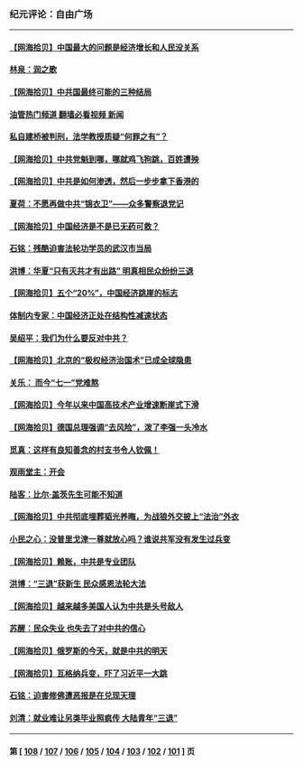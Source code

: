 ### 纪元评论：自由广场
---
#### [【网海拾贝】中国最大的问题是经济增长和人民没关系](../../pages/nsc993/n14033024.md?07150330) 
#### [林泉：润之歌](../../pages/nsc993/n14032905.md?07150330) 
#### [【网海拾贝】中共国最终可能的三种结局](../../pages/nsc993/n14032149.md?07150330) 
#### [油管热门频道 翻墙必看视频 新闻](ok?07150330)
#### [私自建桥被判刑，法学教授质疑“何罪之有”？](../../pages/nsc993/n14031517.md?07150330) 
#### [【网海拾贝】中共党魁到哪，哪就鸡飞狗跳，百姓遭殃](../../pages/nsc993/n14031033.md?07150330) 
#### [【网海拾贝】中共是如何渗透，然后一步步拿下香港的](../../pages/nsc993/n14030717.md?07150330) 
#### [夏荷：不愿再做中共“锦衣卫”——众多警察退党记](../../pages/nsc993/n14029941.md?07150330) 
#### [【网海拾贝】中国经济是不是已无药可救？](../../pages/nsc993/n14029976.md?07150330) 
#### [石铭：残酷迫害法轮功学员的武汉市当局](../../pages/nsc993/n14029514.md?07150330) 
#### [洪博：华夏“只有灭共才有出路” 明真相民众纷纷三退](../../pages/nsc993/n14029396.md?07150330) 
#### [【网海拾贝】五个“20%”，中国经济跳崖的标志](../../pages/nsc993/n14029226.md?07150330) 
#### [体制内专家：中国经济正处在结构性减速状态](../../pages/nsc993/n14029095.md?07150330) 
#### [吴绍平：我们为什么要反对中共？](../../pages/nsc993/n14027674.md?07150330) 
#### [【网海拾贝】北京的“极权经济治国术”已成全球隐患](../../pages/nsc993/n14027923.md?07150330) 
#### [关乐： 而今“七一”党难熬](../../pages/nsc993/n14027325.md?07150330) 
#### [【网海拾贝】今年以来中国高技术产业增速断崖式下滑](../../pages/nsc993/n14027114.md?07150330) 
#### [【网海拾贝】德国总理强调“去风险”，泼了李强一头冷水](../../pages/nsc993/n14026680.md?07150330) 
#### [觅真：这样有良知善念的村支书令人钦佩！](../../pages/nsc993/n14026467.md?07150330) 
#### [观雨堂主：开会](../../pages/nsc993/n14026463.md?07150330) 
#### [陆客：比尔·盖茨先生可能不知道](../../pages/nsc993/n14026461.md?07150330) 
#### [【网海拾贝】中共彻底埋葬韬光养晦，为战狼外交披上“法治”外衣](../../pages/nsc993/n14026258.md?07150330) 
#### [小民之心：没普里戈津一尊就放心吗？谁说共军没有发生过兵变](../../pages/nsc993/n14026246.md?07150330) 
#### [【网海拾贝】赖账，中共是专业团队](../../pages/nsc993/n14025929.md?07150330) 
#### [洪博：“三退”获新生 民众感恩法轮大法](../../pages/nsc993/n14024094.md?07150330) 
#### [【网海拾贝】越来越多美国人认为中共是头号敌人](../../pages/nsc993/n14024091.md?07150330) 
#### [苏醒：民众失业 也失去了对中共的信心](../../pages/nsc993/n14024060.md?07150330) 
#### [【网海拾贝】俄罗斯的今天，就是中共的明天](../../pages/nsc993/n14023393.md?07150330) 
#### [【网海拾贝】瓦格纳兵变，吓了习近平一大跳](../../pages/nsc993/n14023012.md?07150330) 
#### [石铭：迫害修佛遭恶报是在兑现天理](../../pages/nsc993/n14022866.md?07150330) 
#### [刘清：就业难让另类毕业照疯传 大陆青年“三退”](../../pages/nsc993/n14022841.md?07150330) 

---
#### 第 [ [108](./108.md?07150330) / [107](./107.md?07150330) / [106](./106.md?07150330) / [105](./105.md?07150330) / [104](./104.md?07150330) / [103](./103.md?07150330) / [102](./102.md?07150330) / [101](./101.md?07150330) ] 页
